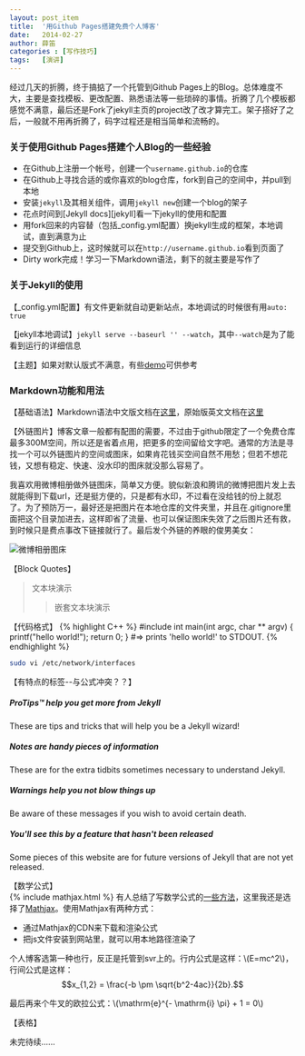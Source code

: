 ```yaml
---
layout: post_item
title:  '用Github Pages搭建免费个人博客'
date:   2014-02-27
author: 薛笛
categories : [写作技巧]
tags:	[演讲]
---
```



经过几天的折腾，终于搞掂了一个托管到Github Pages上的Blog。总体难度不大，主要是查找模板、更改配置、熟悉语法等一些琐碎的事情。折腾了几个模板都感觉不满意，最后还是Fork了jekyll主页的project改了改才算完工。架子搭好了之后，一般就不用再折腾了，码字过程还是相当简单和流畅的。

<!--more-->

### 关于使用Github Pages搭建个人Blog的一些经验

* 在Github上注册一个帐号，创建一个`username.github.io`的仓库
* 在Github上寻找合适的或你喜欢的blog仓库，fork到自己的空间中，并pull到本地
* 安装`jekyll`及其相关组件，调用`jekyll new`创建一个blog的架子
* 花点时间到[Jekyll docs][jekyll]看一下jekyll的使用和配置
* 用fork回来的内容替（包括_config.yml配置）换jekyll生成的框架，本地调试，直到满意为止
* 提交到Github上，这时候就可以在`http://username.github.io`看到页面了
* Dirty work完成！学习一下Markdown语法，剩下的就主要是写作了


### 关于Jekyll的使用

【_config.yml配置】有文件更新就自动更新站点，本地调试的时候很有用`auto:	true`

【jekyll本地调试】`jekyll serve --baseurl '' --watch`，其中`--watch`是为了能看到运行的详细信息

【主题】如果对默认版式不满意，有些[demo][theme_demo]可供参考

###	Markdown功能和用法
【基础语法】Markdown语法中文版文档在[这里][md_grammar_cn]，原始版英文文档在[这里][md_grammar_en]

【外链图片】博客文章一般都有配图的需要，不过由于github限定了一个免费仓库最多300M空间，所以还是省着点用，把更多的空间留给文字吧。通常的方法是寻找一个可以外链图片的空间或图床，如果肯花钱买空间自然不用愁；但若不想花钱，又想有稳定、快速、没水印的图床就没那么容易了。

我喜欢用微博相册做外链图床，简单又方便。貌似新浪和腾讯的微博把图片发上去就能得到下载url，还是挺方便的，只是都有水印，不过看在没给钱的份上就忍了。为了预防万一，最好还是把图片在本地仓库的文件夹里，并且在.gitignore里面把这个目录加进去，这样即省了流量、也可以保证图床失效了之后图片还有救，到时候只是费点事改下链接就行了。最后发个外链的养眼的俊男美女：

![微博相册图床](http://t2.qpic.cn/mblogpic/5b24796b20e92a2c0844/2000 "测试图片")

【Block Quotes】
> 文本块演示
> >嵌套文本块演示

【代码格式】
{% highlight C++ %}
#include <stdio>
int main(int argc, char ** argv)
{
	printf("hello world!");
	return 0;
}
#=> prints 'hello world!' to STDOUT.
{% endhighlight %}


```sh
sudo vi /etc/network/interfaces
```
【有特点的标签--与公式冲突？？】

<div class="note">
  <h5>ProTips™ help you get more from Jekyll</h5>
  <p>These are tips and tricks that will help you be a Jekyll wizard!</p>
</div>

<div class="note info">
  <h5>Notes are handy pieces of information</h5>
  <p>These are for the extra tidbits sometimes necessary to understand
     Jekyll.</p>
</div>

<div class="note warning">
  <h5>Warnings help you not blow things up</h5>
  <p>Be aware of these messages if you wish to avoid certain death.</p>
</div>

<div class="note unreleased">
  <h5>You'll see this by a feature that hasn't been released</h5>
  <p>Some pieces of this website are for future versions of Jekyll that
    are not yet released.</p>
</div>


【数学公式】  
{% include mathjax.html %}
有人总结了写数学公式的[一些方法][math]，这里我还是选择了[Mathjax][]。使用Mathjax有两种方式：	

*	通过Mathjax的CDN来下载和渲染公式 
*	把js文件安装到网站里，就可以用本地路径渲染了  

个人博客选第一种也行，反正是托管到svr上的。行内公式是这样：\\(E=mc^2\\)，行间公式是这样：$$x_{1,2} = \frac{-b \pm \sqrt{b^2-4ac}}{2b}.$$

最后再来个牛叉的欧拉公式：\\(\mathrm{e}^{- \mathrm{i} \pi} + 1 = 0\\)

【表格】

未完待续......


[jekyll-gh]: https://github.com/mojombo/jekyll
[jekyll_doc]:    http://jekyllrb.com
[md_grammar_cn]: http://markdown.cn
[md_grammar_en]: http://daringfireball.net
[theme_demo]: http://yuanyong.org/blog/collect-jekyll-theme.html
[math]: http://scorpiohw.github.io/blog/2013/01/29/wei-markdowntian-jia-shu-xue-gong-shi/
[Mathjax]: http://www.mathjax.org/
